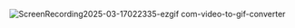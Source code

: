 ![ScreenRecording2025-03-17022335-ezgif com-video-to-gif-converter](https://github.com/user-attachments/assets/d6d6cdcc-b3c7-45f6-b1bc-f6a1c92ed9e1)
